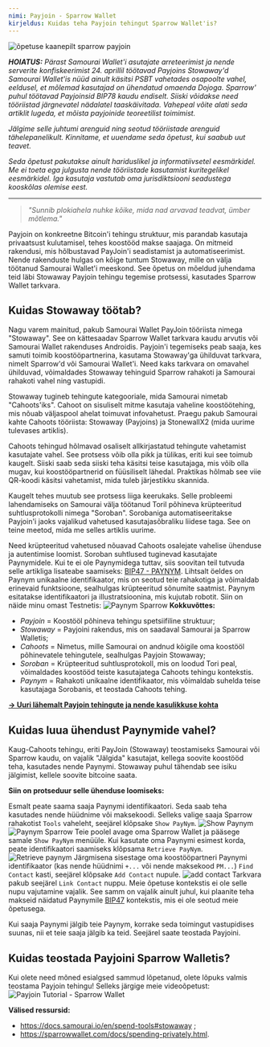 ```yaml
---
nimi: Payjoin - Sparrow Wallet
kirjeldus: Kuidas teha Payjoin tehingut Sparrow Wallet'is?
---
```

![õpetuse kaanepilt sparrow payjoin](assets/cover.webp)

_**HOIATUS:** Pärast Samourai Wallet'i asutajate arreteerimist ja nende serverite konfiskeerimist 24. aprillil töötavad Payjoins Stowaway'd Samourai Wallet'is nüüd ainult käsitsi PSBT vahetades osapoolte vahel, eeldusel, et mõlemad kasutajad on ühendatud omaenda Dojoga. Sparrow' puhul töötavad Payjoinsid BIP78 kaudu endiselt. Siiski võidakse need tööriistad järgnevatel nädalatel taaskäivitada. Vahepeal võite alati seda artiklit lugeda, et mõista payjoinide teoreetilist toimimist._

_Jälgime selle juhtumi arenguid ning seotud tööriistade arenguid tähelepanelikult. Kinnitame, et uuendame seda õpetust, kui saabub uut teavet._

_Seda õpetust pakutakse ainult hariduslikel ja informatiivsetel eesmärkidel. Me ei toeta ega julgusta nende tööriistade kasutamist kuritegelikel eesmärkidel. Iga kasutaja vastutab oma jurisdiktsiooni seadustega kooskõlas olemise eest._

---

> *"Sunnib plokiahela nuhke kõike, mida nad arvavad teadvat, ümber mõtlema."*

Payjoin on konkreetne Bitcoin'i tehingu struktuur, mis parandab kasutaja privaatsust kulutamisel, tehes koostööd makse saajaga. On mitmeid rakendusi, mis hõlbustavad PayJoin'i seadistamist ja automatiseerimist. Nende rakenduste hulgas on kõige tuntum Stowaway, mille on välja töötanud Samourai Wallet'i meeskond. See õpetus on mõeldud juhendama teid läbi Stowaway Payjoin tehingu tegemise protsessi, kasutades Sparrow Wallet tarkvara.

## Kuidas Stowaway töötab?

Nagu varem mainitud, pakub Samourai Wallet PayJoin tööriista nimega "Stowaway". See on kättesaadav Sparrow Wallet tarkvara kaudu arvutis või Samourai Wallet rakenduses Androidis. Payjoin'i tegemiseks peab saaja, kes samuti toimib koostööpartnerina, kasutama Stowaway'ga ühilduvat tarkvara, nimelt Sparrow'd või Samourai Wallet'i. Need kaks tarkvara on omavahel ühilduvad, võimaldades Stowaway tehinguid Sparrow rahakoti ja Samourai rahakoti vahel ning vastupidi.

Stowaway tugineb tehingute kategooriale, mida Samourai nimetab "Cahoots'iks". Cahoot on sisuliselt mitme kasutaja vaheline koostöötehing, mis nõuab väljaspool ahelat toimuvat infovahetust. Praegu pakub Samourai kahte Cahoots tööriista: Stowaway (Payjoins) ja StonewallX2 (mida uurime tulevases artiklis).

Cahoots tehingud hõlmavad osaliselt allkirjastatud tehingute vahetamist kasutajate vahel. See protsess võib olla pikk ja tülikas, eriti kui see toimub kaugelt. Siiski saab seda siiski teha käsitsi teise kasutajaga, mis võib olla mugav, kui koostööpartnerid on füüsiliselt lähedal. Praktikas hõlmab see viie QR-koodi käsitsi vahetamist, mida tuleb järjestikku skannida.

Kaugelt tehes muutub see protsess liiga keerukaks. Selle probleemi lahendamiseks on Samourai välja töötanud Toril põhineva krüpteeritud suhtlusprotokolli nimega "Soroban". Sorobaniga automatiseeritakse Payjoin'i jaoks vajalikud vahetused kasutajasõbraliku liidese taga. See on teine meetod, mida me selles artiklis uurime.

Need krüpteeritud vahetused nõuavad Cahoots osalejate vahelise ühenduse ja autentimise loomist. Soroban suhtlused tuginevad kasutajate Paynymidele. Kui te ei ole Paynymidega tuttav, siis soovitan teil tutvuda selle artikliga lisateabe saamiseks: [BIP47 - PAYNYM](https://planb.network/tutorials/privacy/paynym-bip47).
Lihtsalt öeldes on Paynym unikaalne identifikaator, mis on seotud teie rahakotiga ja võimaldab erinevaid funktsioone, sealhulgas krüpteeritud sõnumite saatmist. Paynym esitatakse identifikaatori ja illustratsioonina, mis kujutab robotit. Siin on näide minu omast Testnetis: ![Paynym Sparrow](assets/en/1.webp)
**Kokkuvõttes:**
- *Payjoin* = Koostööl põhineva tehingu spetsiifiline struktuur;
- *Stowaway* = Payjoini rakendus, mis on saadaval Samourai ja Sparrow Walletis;
- *Cahoots* = Nimetus, mille Samourai on andnud kõigile oma koostööl põhinevatele tehingutele, sealhulgas Payjoin Stowaway;
- *Soroban* = Krüpteeritud suhtlusprotokoll, mis on loodud Tori peal, võimaldades koostööd teiste kasutajatega Cahoots tehingu kontekstis.
- *Paynym* = Rahakoti unikaalne identifikaator, mis võimaldab suhelda teise kasutajaga Sorobanis, et teostada Cahoots tehing.

[**-> Uuri lähemalt Payjoin tehingute ja nende kasulikkuse kohta**](https://planb.network/tutorials/privacy/payjoin)

## Kuidas luua ühendust Paynymide vahel?

Kaug-Cahoots tehingu, eriti PayJoin (Stowaway) teostamiseks Samourai või Sparrow kaudu, on vajalik "Jälgida" kasutajat, kellega soovite koostööd teha, kasutades nende Paynymi. Stowaway puhul tähendab see isiku jälgimist, kellele soovite bitcoine saata.

**Siin on protseduur selle ühenduse loomiseks:**

Esmalt peate saama saaja Paynymi identifikaatori. Seda saab teha kasutades nende hüüdnime või maksekoodi. Selleks valige saaja Sparrow rahakotist `Tools` vaheleht, seejärel klõpsake `Show PayNym`.
![Show Paynym](assets/notext/2.webp)
![Paynym Sparrow](assets/en/1.webp)
Teie poolel avage oma Sparrow Wallet ja pääsege samale `Show PayNym` menüüle. Kui kasutate oma Paynymi esimest korda, peate identifikaatori saamiseks klõpsama `Retrieve PayNym`.
![Retrieve paynym](assets/notext/3.webp)
Järgmisena sisestage oma koostööpartneri Paynymi identifikaator (kas nende hüüdnimi `+...` või nende maksekood `PM...`) `Find Contact` kasti, seejärel klõpsake `Add Contact` nupule.
![add contact](assets/notext/4.webp)
Tarkvara pakub seejärel `Link Contact` nuppu. Meie õpetuse kontekstis ei ole selle nupu vajutamine vajalik. See samm on vajalik ainult juhul, kui plaanite teha makseid näidatud Paynymile [BIP47](https://planb.network/tutorials/privacy/paynym-bip47) kontekstis, mis ei ole seotud meie õpetusega.

Kui saaja Paynymi jälgib teie Paynym, korrake seda toimingut vastupidises suunas, nii et teie saaja jälgib ka teid. Seejärel saate teostada Payjoini.

## Kuidas teostada Payjoini Sparrow Walletis?
Kui olete need mõned esialgsed sammud lõpetanud, olete lõpuks valmis teostama Payjoin tehingu! Selleks järgige meie videoõpetust:
![Payjoin Tutorial - Sparrow Wallet](https://youtu.be/ZQxKod3e0Mg)

**Välised ressursid:**
- https://docs.samourai.io/en/spend-tools#stowaway ;
- https://sparrowwallet.com/docs/spending-privately.html.
